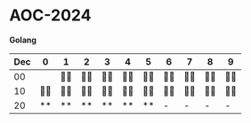 # AOC-2024

**Golang**

| Dec | 0                  | 1                  | 2                  | 3                  | 4                  | 5                  | 6                  | 7                  | 8                  | 9                  |
| --- | ------------------ | ------------------ | ------------------ | ------------------ | ------------------ | ------------------ | ------------------ | ------------------ | ------------------ | ------------------ |
| 00  |                    | 🌟🌟 | 🌟🌟 | 🌟🌟 | 🌟🌟 | 🌟🌟 | 🌟🌟 | 🌟🌟 | 🌟🌟 | 🌟🌟 |
| 10  | 🌟🌟 | 🌟🌟 | 🌟🌟 | 🌟🌟 | 🌟🌟 | 🌟🌟 | 🌟🌟 | 🌟🌟 | 🌟🌟 | 🌟🌟 |
| 20  |      **             |          **          |          **          |            **        |          **          |        **            |             -       |               -     |        -            |-
